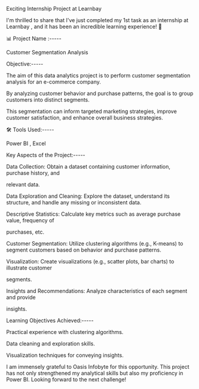 Exciting Internship Project at Learnbay

I'm thrilled to share that I've just completed my 1st task as an internship at Learnbay , and it has been an incredible learning experience! 🎉

📊 Project Name :-----

Customer Segmentation Analysis

Objective:-----

The aim of this data analytics project is to perform customer segmentation analysis for an e-commerce company.

By analyzing customer behavior and purchase patterns, the goal is to group customers into distinct segments.

This segmentation can inform targeted marketing strategies, improve customer satisfaction, and enhance overall business strategies.

🛠️ Tools Used:-----

Power BI , Excel

Key Aspects of the Project:-----

Data Collection:
Obtain a dataset containing customer information, purchase history, and

relevant data.

Data Exploration and Cleaning:
Explore the dataset, understand its structure, and handle any missing or inconsistent data.

Descriptive Statistics:
Calculate key metrics such as average purchase value, frequency of

purchases, etc.

Customer Segmentation:
Utilize clustering algorithms (e.g., K-means) to segment customers based on behavior and purchase patterns.

Visualization:
Create visualizations (e.g., scatter plots, bar charts) to illustrate customer

segments.

Insights and Recommendations:
Analyze characteristics of each segment and provide

insights.

Learning Objectives Achieved:-----

Practical experience with clustering algorithms.

Data cleaning and exploration skills.

Visualization techniques for conveying insights.

I am immensely grateful to Oasis Infobyte for this opportunity. This project has not only strengthened my analytical skills but also my proficiency in Power BI. Looking forward to the next challenge!
